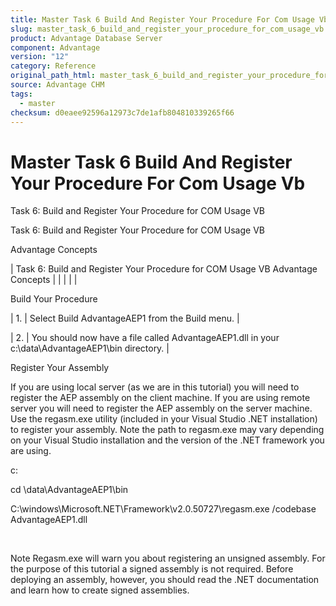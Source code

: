 ```yaml
---
title: Master Task 6 Build And Register Your Procedure For Com Usage Vb
slug: master_task_6_build_and_register_your_procedure_for_com_usage_vb
product: Advantage Database Server
component: Advantage
version: "12"
category: Reference
original_path_html: master_task_6_build_and_register_your_procedure_for_com_usage_vb.htm
source: Advantage CHM
tags:
  - master
checksum: d0eaee92596a12973c7de1afb804810339265f66
---
```


# Master Task 6 Build And Register Your Procedure For Com Usage Vb

Task 6: Build and Register Your Procedure for COM Usage VB

Task 6: Build and Register Your Procedure for COM Usage VB

Advantage Concepts

| Task 6: Build and Register Your Procedure for COM Usage VB  Advantage Concepts |  |  |  |  |

Build Your Procedure

| 1. | Select Build AdvantageAEP1 from the Build menu. |

| 2. | You should now have a file called AdvantageAEP1.dll in your c:\data\AdvantageAEP1\bin directory. |

Register Your Assembly

If you are using local server (as we are in this tutorial) you will need to register the AEP assembly on the client machine. If you are using remote server you will need to register the AEP assembly on the server machine. Use the regasm.exe utility (included in your Visual Studio .NET installation) to register your assembly. Note the path to regasm.exe may vary depending on your Visual Studio installation and the version of the .NET framework you are using.

c:

cd \data\AdvantageAEP1\bin

C:\windows\Microsoft.NET\Framework\v2.0.50727\regasm.exe /codebase AdvantageAEP1.dll

 

Note Regasm.exe will warn you about registering an unsigned assembly. For the purpose of this tutorial a signed assembly is not required. Before deploying an assembly, however, you should read the .NET documentation and learn how to create signed assemblies.
